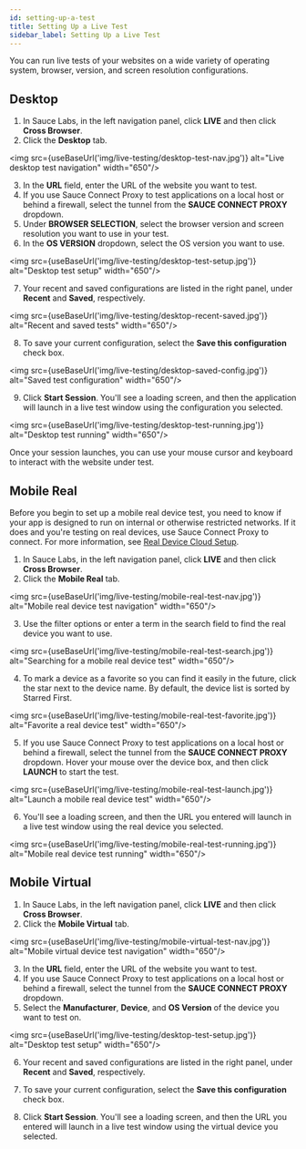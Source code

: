 ```yaml
---
id: setting-up-a-test
title: Setting Up a Live Test
sidebar_label: Setting Up a Live Test
---
```


You can run live tests of your websites on a wide variety of operating system, browser, version, and screen resolution configurations.

## Desktop
1. In Sauce Labs, in the left navigation panel, click **LIVE** and then click **Cross Browser**.
2. Click the **Desktop** tab.

<img src={useBaseUrl('img/live-testing/desktop-test-nav.jpg')} alt="Live desktop test navigation" width="650"/>

3. In the **URL** field, enter the URL of the website you want to test.
4. If you use Sauce Connect Proxy to test applications on a local host or behind a firewall, select the tunnel from the **SAUCE CONNECT PROXY** dropdown.
5. Under **BROWSER SELECTION**, select the browser version and screen resolution you want to use in your test.
6. In the **OS VERSION** dropdown, select the OS version you want to use.

<img src={useBaseUrl('img/live-testing/desktop-test-setup.jpg')} alt="Desktop test setup" width="650"/>

7. Your recent and saved configurations are listed in the right panel, under **Recent** and **Saved**, respectively.

<img src={useBaseUrl('img/live-testing/desktop-recent-saved.jpg')} alt="Recent and saved tests" width="650"/>

8. To save your current configuration, select the **Save this configuration** check box.  

<img src={useBaseUrl('img/live-testing/desktop-saved-config.jpg')} alt="Saved test configuration" width="650"/>

9. Click **Start Session**.
You'll see a loading screen, and then the application will launch in a live test window using the configuration you selected.

<img src={useBaseUrl('img/live-testing/desktop-test-running.jpg')} alt="Desktop test running" width="650"/>

Once your session launches, you can use your mouse cursor and keyboard to interact with the website under test.

## Mobile Real
Before you begin to set up a mobile real device test, you need to know if your app is designed to run on internal or otherwise restricted networks. If it does and you're testing on real devices, use Sauce Connect Proxy to connect. For more information, see [Real Device Cloud Setup](docs/secure-connections/sauce-connect/setup-configuration/specialized-environment.md).

1. In Sauce Labs, in the left navigation panel, click **LIVE** and then click **Cross Browser**.
2. Click the **Mobile Real** tab.

<img src={useBaseUrl('img/live-testing/mobile-real-test-nav.jpg')} alt="Mobile real device test navigation" width="650"/>

3. Use the filter options or enter a term in the search field to find the real device you want to use.

<img src={useBaseUrl('img/live-testing/mobile-real-test-search.jpg')} alt="Searching for a mobile real device test" width="650"/>

4. To mark a device as a favorite so you can find it easily in the future, click the star next to the device name. By default, the device list is sorted by Starred First.

<img src={useBaseUrl('img/live-testing/mobile-real-test-favorite.jpg')} alt="Favorite a real device test" width="650"/>

5. If you use Sauce Connect Proxy to test applications on a local host or behind a firewall, select the tunnel from the **SAUCE CONNECT PROXY** dropdown.
Hover your mouse over the device box, and then click **LAUNCH** to start the test.

<img src={useBaseUrl('img/live-testing/mobile-real-test-launch.jpg')} alt="Launch a mobile real device test" width="650"/>

6. You'll see a loading screen, and then the URL you entered will launch in a live test window using the real device you selected.

<img src={useBaseUrl('img/live-testing/mobile-real-test-running.jpg')} alt="Mobile real device test running" width="650"/>

## Mobile Virtual
1. In Sauce Labs, in the left navigation panel, click **LIVE** and then click **Cross Browser**.
2. Click the **Mobile Virtual** tab.

<img src={useBaseUrl('img/live-testing/mobile-virtual-test-nav.jpg')} alt="Mobile virtual device test navigation" width="650"/>

3. In the **URL** field, enter the URL of the website you want to test.
4. If you use Sauce Connect Proxy to test applications on a local host or behind a firewall, select the tunnel from the **SAUCE CONNECT PROXY** dropdown.
5. Select the **Manufacturer**, **Device**, and **OS Version** of the device you want to test on.

<img src={useBaseUrl('img/live-testing/desktop-test-setup.jpg')} alt="Desktop test setup" width="650"/>

6. Your recent and saved configurations are listed in the right panel, under **Recent** and **Saved**, respectively.

7. To save your current configuration, select the **Save this configuration** check box.  
8. Click **Start Session**.
You'll see a loading screen, and then the URL you entered will launch in a live test window using the virtual device you selected.

